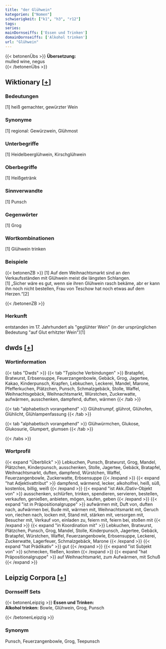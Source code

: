 ```yaml
---
title: "der Glühwein"
kategorien: ["Nomen"]
schwierigkeit: ["k1", "h3", "r12"]
tags:
series:
mainDornseiffs: ['Essen und Trinken']
domainDornseiffs: ['Alkohol trinken']
url: "Glühwein"
---
```


{{< betonenÜbs >}}
**Übersetzung:**  
mulled wine, negus  
{{< /betonenÜbs >}}

## Wiktionary [[+](https://de.wiktionary.org/wiki/Glühwein)]

### Bedeutungen
[1] heiß gemachter, gewürzter Wein  

### Synonyme
[1] regional: Gewürzwein, Glühmost  

### Unterbegriffe
[1] Heidelbeerglühwein, Kirschglühwein  

### Oberbegriffe
[1] Heißgetränk  

### Sinnverwandte
[1] Punsch  

### Gegenwörter
[1] Grog  

### Wortkombinationen
[1] Glühwein trinken  

### Beispiele
{{< betonenZB >}}
[1] Auf dem Weihnachtsmarkt sind an den Verkaufsständen mit Glühwein meist die längsten Schlangen.  
[1] „Sicher wäre es gut, wenn sie ihren Glühwein rasch bekäme, abr er kann ihn noch nicht bestellen, Frau von Teschow hat noch etwas auf dem Herzen.“[2]  

{{< /betonenZB >}}
### Herkunft
entstanden im 17. Jahrhundert als "geglühter Wein" (in der ursprünglichen Bedeutung "auf Glut erhitzter Wein")[1]  



## dwds [[+](https://www.dwds.de/wb/Glühwein)]

### Wortinformation
{{< tabs "Dwds" >}}
{{< tab "Typische Verbindungen" >}}
Bratapfel, Bratwurst, Erbsensuppe, Feuerzangenbowle, Gebäck, Grog, Jagertee, Kakao, Kinderpunsch, Krapfen, Lebkuchen, Leckerei, Mandel, Marone, Pfefferkuchen, Plätzchen, Punsch, Schmalzgebäck, Stolle, Waffel, Weihnachtsgebäck, Weihnachtsmarkt, Würstchen, Zuckerwatte, aufwärmen, ausschenken, dampfend, duften, wärmen
{{< /tab >}}

{{< tab "alphabetisch vorangehend" >}}
Glühstrumpf, glührot, Glühofen, Glühlicht, Glühlampenfassung
{{< /tab >}}

{{< tab "alphabetisch vorangehend" >}}
Glühwürmchen, Glukose, Glukosurie, Glumpert, glumsen
{{< /tab >}}

{{< /tabs >}}

### Wortprofil
{{< expand "Überblick" >}} Lebkuchen, Punsch, Bratwurst, Grog, Mandel, Plätzchen, Kinderpunsch, ausschenken, Stolle, Jagertee, Gebäck, Bratapfel, Weihnachtsmarkt, duften, dampfend, Würstchen, Waffel, Feuerzangenbowle, Zuckerwatte, Erbsensuppe {{< /expand >}}
{{< expand "hat Adjektivattribut" >}} dampfend, wärmend, lecker, alkoholfrei, heiß, süß, kostenlos, billig, weiß {{< /expand >}}
{{< expand "ist Akk./Dativ-Objekt von" >}} ausschenken, schlürfen, trinken, spendieren, servieren, bestellen, verkaufen, genießen, anbieten, mögen, kaufen, geben {{< /expand >}}
{{< expand "ist in Präpositionalgruppe" >}} aufwärmen mit, Duft von, duften nach, aufwärmen bei, Bude mit, wärmen mit, Weihnachtsmarkt mit, Geruch von, riechen nach, locken mit, Stand mit, stärken mit, versorgen mit, Besucher mit, Verkauf von, einladen zu, feiern mit, feiern bei, stoßen mit {{< /expand >}}
{{< expand "in Koordination mit" >}} Lebkuchen, Bratwurst, Plätzchen, Punsch, Grog, Mandel, Stolle, Kinderpunsch, Jagertee, Gebäck, Bratapfel, Würstchen, Waffel, Feuerzangenbowle, Erbsensuppe, Leckerei, Zuckerwatte, Lagerfeuer, Schmalzgebäck, Marone {{< /expand >}}
{{< expand "hat Prädikativ" >}} gut {{< /expand >}}
{{< expand "ist Subjekt von" >}} schmecken, fließen, kosten {{< /expand >}}
{{< expand "hat Präpositionalgruppe" >}} auf Weihnachtsmarkt, zum Aufwärmen, mit Schuß {{< /expand >}}

## Leipzig Corpora [[+](https://corpora.uni-leipzig.de/en/res?word=Glühwein&corpusId=deu_newscrawl-public_2018)]

### Dornseiff Sets
{{< betonenLeipzig >}}
**Essen und Trinken:**  
**Alkohol trinken:** Bowle, Glühwein, Grog, Punsch  

{{< /betonenLeipzig >}}

### Synonym
Punsch, Feuerzangenbowle, Grog, Teepunsch

